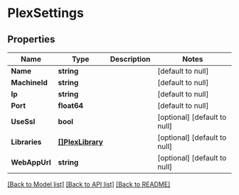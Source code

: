 # PlexSettings

## Properties
Name | Type | Description | Notes
------------ | ------------- | ------------- | -------------
**Name** | **string** |  | [default to null]
**MachineId** | **string** |  | [default to null]
**Ip** | **string** |  | [default to null]
**Port** | **float64** |  | [default to null]
**UseSsl** | **bool** |  | [optional] [default to null]
**Libraries** | [**[]PlexLibrary**](PlexLibrary.md) |  | [optional] [default to null]
**WebAppUrl** | **string** |  | [optional] [default to null]

[[Back to Model list]](../README.md#documentation-for-models) [[Back to API list]](../README.md#documentation-for-api-endpoints) [[Back to README]](../README.md)

